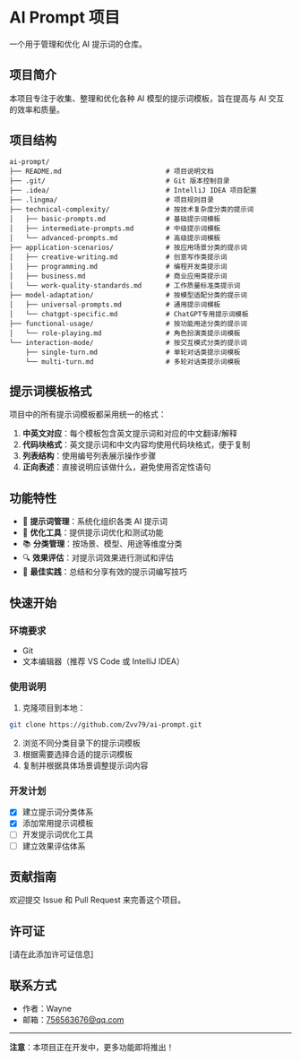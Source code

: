 # AI Prompt 项目

一个用于管理和优化 AI 提示词的仓库。

## 项目简介

本项目专注于收集、整理和优化各种 AI 模型的提示词模板，旨在提高与 AI 交互的效率和质量。

## 项目结构

```
ai-prompt/
├── README.md                          # 项目说明文档
├── .git/                              # Git 版本控制目录
├── .idea/                             # IntelliJ IDEA 项目配置
├── .lingma/                           # 项目规则目录
├── technical-complexity/              # 按技术复杂度分类的提示词
│   ├── basic-prompts.md               # 基础提示词模板
│   ├── intermediate-prompts.md        # 中级提示词模板
│   └── advanced-prompts.md            # 高级提示词模板
├── application-scenarios/             # 按应用场景分类的提示词
│   ├── creative-writing.md            # 创意写作类提示词
│   ├── programming.md                 # 编程开发类提示词
│   ├── business.md                    # 商业应用类提示词
│   └── work-quality-standards.md      # 工作质量标准类提示词
├── model-adaptation/                  # 按模型适配分类的提示词
│   ├── universal-prompts.md           # 通用提示词模板
│   └── chatgpt-specific.md            # ChatGPT专用提示词模板
├── functional-usage/                  # 按功能用途分类的提示词
│   └── role-playing.md                # 角色扮演类提示词模板
└── interaction-mode/                  # 按交互模式分类的提示词
    ├── single-turn.md                 # 单轮对话类提示词模板
    └── multi-turn.md                  # 多轮对话类提示词模板
```

## 提示词模板格式

项目中的所有提示词模板都采用统一的格式：

1. **中英文对应**：每个模板包含英文提示词和对应的中文翻译/解释
2. **代码块格式**：英文提示词和中文内容均使用代码块格式，便于复制
3. **列表结构**：使用编号列表展示操作步骤
4. **正向表述**：直接说明应该做什么，避免使用否定性语句

## 功能特性

- 📝 **提示词管理**：系统化组织各类 AI 提示词
- 🔧 **优化工具**：提供提示词优化和测试功能
- 📚 **分类管理**：按场景、模型、用途等维度分类
- 🔍 **效果评估**：对提示词效果进行测试和评估
- 📖 **最佳实践**：总结和分享有效的提示词编写技巧

## 快速开始

### 环境要求

- Git
- 文本编辑器（推荐 VS Code 或 IntelliJ IDEA）

### 使用说明

1. 克隆项目到本地：
```bash
git clone https://github.com/Zvv79/ai-prompt.git
```

2. 浏览不同分类目录下的提示词模板
3. 根据需要选择合适的提示词模板
4. 复制并根据具体场景调整提示词内容

### 开发计划

- [x] 建立提示词分类体系
- [x] 添加常用提示词模板
- [ ] 开发提示词优化工具
- [ ] 建立效果评估体系

## 贡献指南

欢迎提交 Issue 和 Pull Request 来完善这个项目。

## 许可证

[请在此添加许可证信息]

## 联系方式

- 作者：Wayne
- 邮箱：756563676@qq.com

---

**注意**：本项目正在开发中，更多功能即将推出！